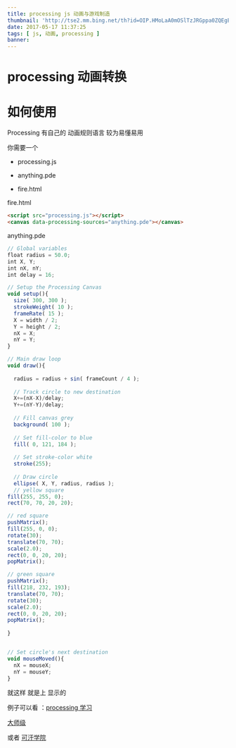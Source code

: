 ```yaml
---
title: processing js 动画与游戏制造
thumbnail: 'http://tse2.mm.bing.net/th?id=OIP.HMoLaA0mOSlTzJRGppa0ZQEgEs&pid=15.1'
date: 2017-05-17 11:37:25
tags: [ js, 动画, processing ]
banner: 
---
```


# processing 动画转换

  <canvas width="300" height="300" data-processing-sources="{% asset_path a.pde %}" ></canvas>

# 如何使用

Processing 有自己的 动画规则语言 较为易懂易用

你需要一个
 - processing.js

 - anything.pde
 
 - fire.html

 fire.html
 
 ``` html
 <script src="processing.js"></script> 
<canvas data-processing-sources="anything.pde"></canvas>

 ```

anything.pde
``` javascript
// Global variables
float radius = 50.0;
int X, Y;
int nX, nY;
int delay = 16;

// Setup the Processing Canvas
void setup(){
  size( 300, 300 );
  strokeWeight( 10 );
  frameRate( 15 );
  X = width / 2;
  Y = height / 2;
  nX = X;
  nY = Y;  
}

// Main draw loop
void draw(){
  
  radius = radius + sin( frameCount / 4 );
  
  // Track circle to new destination
  X+=(nX-X)/delay;
  Y+=(nY-Y)/delay;
  
  // Fill canvas grey
  background( 100 );
  
  // Set fill-color to blue
  fill( 0, 121, 184 );
  
  // Set stroke-color white
  stroke(255); 
  
  // Draw circle
  ellipse( X, Y, radius, radius );    
  // yellow square
fill(255, 255, 0);
rect(70, 70, 20, 20);  

// red square
pushMatrix();
fill(255, 0, 0); 
rotate(30);
translate(70, 70);
scale(2.0);
rect(0, 0, 20, 20);
popMatrix();

// green square
pushMatrix();
fill(218, 232, 193); 
translate(70, 70);
rotate(30);
scale(2.0);
rect(0, 0, 20, 20);
popMatrix();
              
}


// Set circle's next destination
void mouseMoved(){
  nX = mouseX;
  nY = mouseY;  
}

```

就这样 就是上 显示的 

例子可以看 ：[processing 学习](http://processingjs.org/learning/)

[大师级 ](https://www.openprocessing.org/browse#)

或者 [可汗学院](https://www.khanacademy.org/computing/computer-programming/programming-games-visualizations?ref=resume_learning#concept-intro)

  <canvas width="300" height="300" data-processing-sources="{% asset_path b.pde %}" ></canvas>
